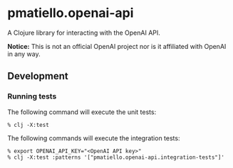 # pmatiello.openai-api

A Clojure library for interacting with the OpenAI API.

**Notice:** This is not an official OpenAI project nor is it affiliated with
OpenAI in any way.

## Development

### Running tests

The following command will execute the unit tests:

```
% clj -X:test
```

The following commands will execute the integration tests:

```
% export OPENAI_API_KEY="<OpenAI API key>"
% clj -X:test :patterns '["pmatiello.openai-api.integration-tests"]'
```
